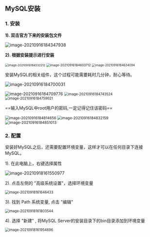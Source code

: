 ## MySQL安装

### 1. 安装

**1). 双击官方下来的安装包文件**

![image-20210916184347938](https://thdlrt.oss-cn-beijing.aliyuncs.com/image-20210916184347938.png) 



**2). 根据安装提示进行安装**

<img src="https://thdlrt.oss-cn-beijing.aliyuncs.com/image-20210916184532212.png" alt="image-20210916184532212" style="zoom:67%;" /> 

<img src="https://thdlrt.oss-cn-beijing.aliyuncs.com/image-20210916184603712.png" alt="image-20210916184603712" style="zoom: 74%;" /> 

<img src="https://thdlrt.oss-cn-beijing.aliyuncs.com/image-20210916184634094.png" alt="image-20210916184634094" style="zoom:70%;" /> 



安装MySQL的相关组件，这个过程可能需要耗时几分钟，耐心等待。

![image-20210916184700031](https://thdlrt.oss-cn-beijing.aliyuncs.com/image-20210916184700031.png) 

<img src="https://thdlrt.oss-cn-beijing.aliyuncs.com/image-20210916184709776.png" alt="image-20210916184709776" style="zoom:96%;" /> 

<img src="https://thdlrt.oss-cn-beijing.aliyuncs.com/image-20210916184743524.png" alt="image-20210916184743524" style="zoom:80%;" /> 

<img src="https://thdlrt.oss-cn-beijing.aliyuncs.com/image-20210916184759021.png" alt="image-20210916184759021" style="zoom:80%;" /> 



==输入MySQL中root用户的密码,一定记得记住该密码==

<img src="https://thdlrt.oss-cn-beijing.aliyuncs.com/image-20210916184814656.png" alt="image-20210916184814656" style="zoom:85%;" /> 

<img src="https://thdlrt.oss-cn-beijing.aliyuncs.com/image-20210916184832159.png" alt="image-20210916184832159" style="zoom:85%;" /> 

<img src="https://thdlrt.oss-cn-beijing.aliyuncs.com/image-20210916184851013.png" alt="image-20210916184851013" style="zoom:87%;" /> 





### 2. 配置

安装好MySQL之后，还需要配置环境变量，这样才可以在任何目录下连接MySQL。

1). 在此电脑上，右键选择属性

![image-20210918161550977](https://thdlrt.oss-cn-beijing.aliyuncs.com/image-20210918161550977.png) 



2). 点击左侧的 "高级系统设置"，选择环境变量

<img src="https://thdlrt.oss-cn-beijing.aliyuncs.com/image-20210918161646433.png" alt="image-20210918161646433" style="zoom:80%;" /> 



3). 找到 Path 系统变量, 点击 "编辑"

<img src="https://thdlrt.oss-cn-beijing.aliyuncs.com/image-20210918161803544.png" alt="image-20210918161803544" style="zoom:80%;" /> 



4). 选择 "新建" , 将MySQL Server的安装目录下的bin目录添加到环境变量

<img src="https://thdlrt.oss-cn-beijing.aliyuncs.com/image-20210918161954696.png" alt="image-20210918161954696" style="zoom:80%;" /> 













